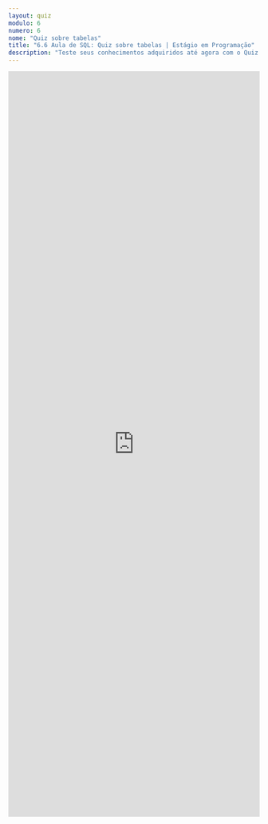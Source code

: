 ```yaml
---
layout: quiz
modulo: 6
numero: 6
nome: "Quiz sobre tabelas"
title: "6.6 Aula de SQL: Quiz sobre tabelas | Estágio em Programação"
description: "Teste seus conhecimentos adquiridos até agora com o Quiz sobre tabelas."
---
```


<iframe src="https://docs.google.com/forms/d/e/1FAIpQLSfC26i1uRfLu-4tFniEaJyymupXfadPuheva5GcETQpjLsJwQ/viewform?embedded=true" width="100%" height="1494" frameborder="0" marginheight="0" marginwidth="0">Carregando…</iframe>
